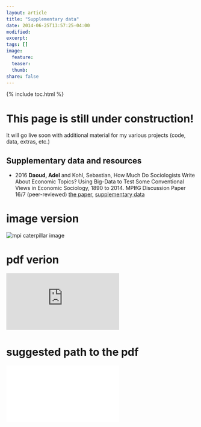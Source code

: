 ```yaml
---
layout: article
title: "Supplementary data"
date: 2014-06-25T13:57:25-04:00
modified:
excerpt:
tags: []
image:
  feature:
  teaser:
  thumb:
share: false
---
```



{% include toc.html %}


# This page is still under construction! 
It will go live soon with additional material for my various projects (code, data, extras, etc.)

## Supplementary data and resources

* 2016 **Daoud, Adel** and Kohl, Sebastian, How Much Do Sociologists Write About Economic Topics? Using Big-Data to Test Some Conventional Views in Economic Sociology, 1890 to 2014. MPIfG Discussion Paper 16/7 (peer-reviewed)
[the paper](http://www.mpifg.de/pu/mpifg_dp/dp16-7.pdf), [supplementary data]()


# image version
![mpi caterpillar image](http://adeldaoud.github.io/images/mpi.png)

# pdf verion
![mpi caterpillar](http://adeldaoud.github.io/images/mpi.pdf)

# suggested path to the pdf
![caterpillar](/SUPPLEMENTARY_DATA/Daoud_Kohl_2016_MPI_Topic_modeling/economic-intercept-catterpillar.pdf)



